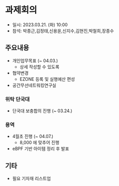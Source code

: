 # 과제회의
- 일시: 2023.03.21. (화) 10:00
- 참석: 박종근,김정태,신용윤,신지수,김현진,박철희,장종수

## 주요내용
- 개인업무목표 (~ 04.03.)
  - 상세 작성할 수 있도록
- 협약변경
  - EZONE 등록 및 실행예산 편성
- 공간무선네트워킹연구실

### 위탁 단국대
- 단국대 보충합의 진행 (~ 03.24.)

### 용역
- 4월초 진행 (~ 04.07.)
  - 8,000 에 맞추어 진행
- eBPF 기반 아이템 정리 후 발표

## 기타
- 필요 기자재 리스트업

